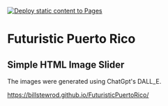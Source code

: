 [![Deploy static content to Pages](https://github.com/BillStewRod/FuturisticPuertoRico/actions/workflows/static.yml/badge.svg)](https://github.com/BillStewRod/FuturisticPuertoRico/actions/workflows/static.yml)
# Futuristic Puerto Rico

## Simple HTML Image Slider

The images were generated using ChatGpt's DALL_E.

https://billstewrod.github.io/FuturisticPuertoRico/
